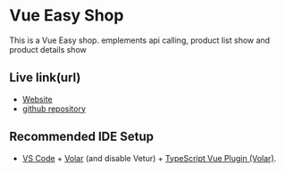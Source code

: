 # Vue Easy Shop

This is a Vue Easy shop. emplements api calling, product list show and product details show 

## Live link(url)
- [Website](https://vue-shop.banjir-ahammad.com/)
- [github repository](https://github.com/banjirahammad/vue-shop.git)

## Recommended IDE Setup

- [VS Code](https://code.visualstudio.com/) + [Volar](https://marketplace.visualstudio.com/items?itemName=Vue.volar) (and disable Vetur) + [TypeScript Vue Plugin (Volar)](https://marketplace.visualstudio.com/items?itemName=Vue.vscode-typescript-vue-plugin).
